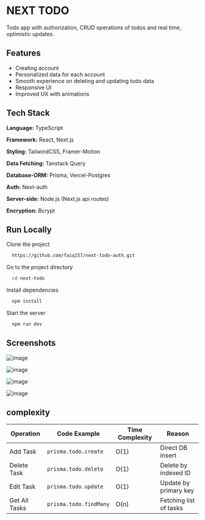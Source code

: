 
# NEXT TODO

Todo app with authorization, CRUD operations of todos and real time, optimistic updates.

## Features

- Creating account
- Personalized data for each account
- Smooth experience on deleting and updating todo data
- Responsive UI
- Improved UX with animations

## Tech Stack

**Language:** TypeScript

**Framework:** React, Next.js

**Styling:** TailwindCSS, Framer-Motion

**Data Fetching:** Tanstack Query

**Database-ORM:** Prisma, Vercel-Postgres

**Auth:** Next-auth

**Server-side:** Node.js (Next.js api routes)

**Encryption:** Bcrypt






## Run Locally

Clone the project

```bash
  https://github.com/faiq157/next-todo-auth.git
```

Go to the project directory

```bash
  cd next-todo
```

Install dependencies

```bash
  npm install
```

Start the server

```bash
  npm run dev
```


## Screenshots


![image](https://github.com/user-attachments/assets/3b23435b-c48f-4525-884f-e16cb7f6dac2)

![image](https://github.com/user-attachments/assets/ef7f8778-f019-4712-8245-df405c3d5f96)

![image](https://github.com/user-attachments/assets/d246a209-914a-4679-ab75-83a3b7eb12d5)

![image](https://github.com/user-attachments/assets/7064ba79-febd-4543-96bc-61e9b5ac694d)

## complexity 


| Operation         | Code Example                          | Time Complexity | Reason                        |
|------------------|---------------------------------------|------------------|-------------------------------|
| Add Task         | `prisma.todo.create`                  | O(1)             | Direct DB insert              |
| Delete Task      | `prisma.todo.delete`                  | O(1)             | Delete by indexed ID          |
| Edit Task        | `prisma.todo.update`                  | O(1)             | Update by primary key         |
| Get All Tasks    | `prisma.todo.findMany`                | O(n)             | Fetching list of tasks        |



